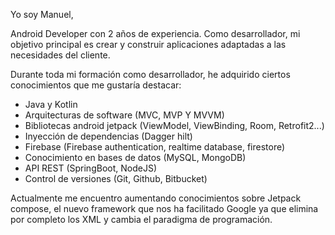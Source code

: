 
Yo soy Manuel,

Android Developer con 2 años de experiencia.
Como desarrollador, mi objetivo principal es crear y construir aplicaciones adaptadas a las necesidades del cliente.

Durante toda mi formación como desarrollador, he adquirido ciertos conocimientos que me gustaría destacar: 
- Java y Kotlin
- Arquitecturas de software (MVC, MVP Y MVVM)
- Bibliotecas android jetpack (ViewModel, ViewBinding, Room, Retrofit2...)
- Inyección de dependencias (Dagger hilt)
- Firebase (Firebase authentication, realtime database, firestore)
- Conocimiento en bases de datos (MySQL, MongoDB)
- API REST (SpringBoot, NodeJS)
- Control de versiones (Git, Github, Bitbucket)

Actualmente me encuentro aumentando conocimientos sobre Jetpack compose, el nuevo framework que nos ha facilitado Google ya que elimina por completo los XML y cambia el paradigma de programación.
